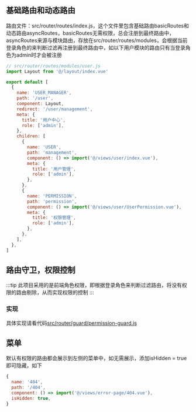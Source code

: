 ## 基础路由和动态路由

路由文件：src/router/routes/index.js，这个文件里包含基础路由basicRoutes和动态路由asyncRoutes，basicRoutes无需权限，总会注册到最终路由中，asyncRoutes来源与模块路由，存放在src/router/routes/modules，会根据当前登录角色的来判断过滤再注册到最终路由中，如以下用户模块的路由只有当登录角色为admin时才会被注册

```javascript
// src/router/routes/modules/user.js
import Layout from '@/layout/index.vue'

export default [
  {
    name: 'USER_MANAGER',
    path: '/user',
    component: Layout,
    redirect: '/user/management',
    meta: {
      title: '用户中心',
      role: ['admin'],
    },
    children: [
      {
        name: 'USER',
        path: 'management',
        component: () => import('@/views/user/index.vue'),
        meta: {
          title: '用户管理',
          role: ['admin'],
        },
      },
      {
        name: 'PERMISSION',
        path: 'permission',
        component: () => import('@/views/user/UserPermission.vue'),
        meta: {
          title: '权限管理',
          role: ['admin'],
        },
      },
    ],
  },
]

```

## 路由守卫，权限控制

:::tip
此项目采用的是前端角色权限，即根据登录角色来判断过滤路由，将没有权限的路由剔除，从而实现权限的控制
:::

### 实现

具体实现请看代码[src/router/guard/permission-guard.js](https://github.com/zclzone/vue-naive-admin/blob/main/src/router/guard/permission-guard.js)

## 菜单

默认有权限的路由都会展示到左侧的菜单中，如无需展示，添加isHidden = true 即可隐藏，如下

```javascript
{
  name: '404',
  path: '/404',
  component: () => import('@/views/error-page/404.vue'),
  isHidden: true,
}
```

